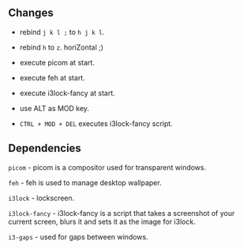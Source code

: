## Changes

- rebind `j k l ;` to `h j k l`.

- rebind `h` to `z`. horiZontal ;)

- execute picom at start.

- execute feh at start.

- execute i3lock-fancy at start.

- use ALT as MOD key.

- `CTRL + MOD + DEL` executes i3lock-fancy script.

## Dependencies

`picom` - picom is a compositor used for transparent windows.

`feh` - feh is used to manage desktop wallpaper.

`i3lock` - lockscreen.

`i3lock-fancy` - i3lock-fancy is a script that takes a screenshot of your current screen, blurs it and sets it as the image for i3lock.

`i3-gaps` - used for gaps between windows.